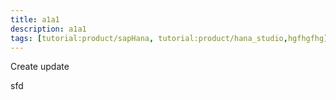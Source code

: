 ```yaml
---
title: a1a1
description: a1a1
tags: [tutorial:product/sapHana, tutorial:product/hana_studio,hgfhgfhg]
---
```

Create update

sfd
